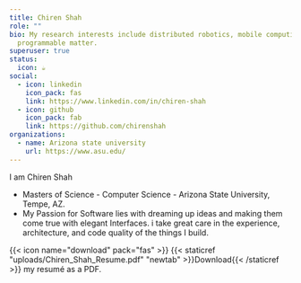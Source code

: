 ```yaml
---
title: Chiren Shah
role: ""
bio: My research interests include distributed robotics, mobile computing and
  programmable matter.
superuser: true
status:
  icon: ☕️
social:
  - icon: linkedin
    icon_pack: fas
    link: https://www.linkedin.com/in/chiren-shah
  - icon: github
    icon_pack: fab
    link: https://github.com/chirenshah
organizations:
  - name: Arizona state university
    url: https://www.asu.edu/
---
```

I am Chiren Shah

* Masters of Science - Computer Science - Arizona State University, Tempe, AZ.
* My Passion for Software lies with dreaming up ideas and making them come true with elegant Interfaces. i take great care in the experience, architecture, and code quality of the things I build.

{{< icon name="download" pack="fas" >}} {{< staticref "uploads/Chiren_Shah_Resume.pdf" "newtab" >}}Download{{< /staticref >}} my resumé as a PDF.